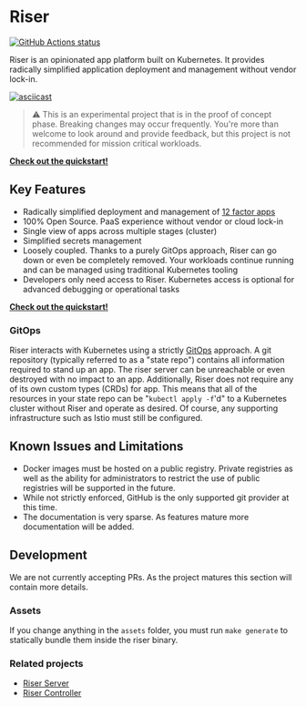 # Riser

<p align="left">
    <a href="https://github.com/riser-platform/riser"><img alt="GitHub Actions status" src="https://github.com/riser-platform/riser/workflows/Build/badge.svg"></a>
</p>

Riser is an opinionated app platform built on Kubernetes. It provides radically simplified application deployment and management without vendor lock-in.

[![asciicast](https://asciinema.org/a/277448.svg)](https://asciinema.org/a/277448?autoplay=1&cols=160&rows=40)

> :warning: This is an experimental project that is in the proof of concept phase. Breaking changes may occur frequently. You're more than welcome to look around and provide feedback, but this project is not recommended for mission critical workloads.

**[Check out the quickstart!](quickstart.md)**

## Key Features

- Radically simplified deployment and management of [12 factor apps](https://12factor.net/)
- 100% Open Source. PaaS experience without vendor or cloud lock-in
- Single view of apps across multiple stages (cluster)
- Simplified secrets management
- Loosely coupled. Thanks to a purely GitOps approach, Riser can go down or even be completely removed. Your workloads continue running and can be managed using traditional Kubernetes tooling
- Developers only need access to Riser. Kubernetes access is optional for advanced debugging or operational tasks

**[Check out the quickstart!](quickstart.md)**

### GitOps

Riser interacts with Kubernetes using a strictly [GitOps](https://thenewstack.io/what-is-gitops-and-why-it-might-be-the-next-big-thing-for-devops/) approach. A git repository (typically referred to as a "state repo") contains all information required to stand up an app. The riser server can be unreachable or even destroyed with no impact to an app. Additionally, Riser does not require any of its own custom types (CRDs) for app. This means that all of the resources in your state repo can be "`kubectl apply -f`'d" to a Kubernetes cluster without Riser and operate as desired. Of course, any supporting infrastructure such as Istio must still be configured.

## Known Issues and Limitations

- Docker images must be hosted on a public registry. Private registries as well as the ability for administrators to restrict the use of public registries will be supported in the future.
- While not strictly enforced, GitHub is the only supported git provider at this time.
- The documentation is very sparse. As features mature more documentation will be added.

## Development

We are not currently accepting PRs. As the project matures this section will contain more details.

### Assets

If you change anything in the `assets` folder, you must run `make generate` to statically bundle them inside the riser binary.

### Related projects

- [Riser Server](https://github.com/riser-platform/riser-server)
- [Riser Controller](https://github.com/riser-platform/riser-controller)
